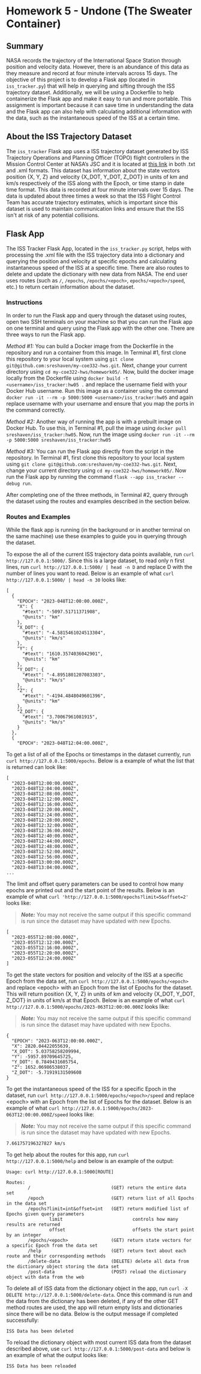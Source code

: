# Homework 5 - Undone (The Sweater Container)

## Summary

NASA records the trajectory of the International Space Station through position and velocity data. However, there is an abundance of this data as they measure and record at four minute intervals across 15 days. The objective of this project is to develop a Flask app (located in `iss_tracker.py`) that will help in querying and sifting through the ISS trajectory dataset. Additionally, we will be using a Dockerfile to help containerize the Flask app and make it easy to run and more portable. This assignment is important because it can save time in understanding the data and the Flask app can also help with calculating additional information with the data, such as the instantaneous speed of the ISS at a certain time. 

## About the ISS Trajectory Dataset

The `iss_tracker` Flask app uses a ISS trajectory dataset generated by ISS Trajectory Operations and Planning Officer (TOPO) flight controllers in the Mission Control Center at NASA’s JSC and it is located at [this link](https://spotthestation.nasa.gov/trajectory_data.cfm) in both .txt and .xml formats. This dataset has information about the state vectors position {X, Y, Z} and velocity {X\_DOT, Y\_DOT, Z\_DOT} in units of km and km/s respectively of the ISS along with the Epoch, or time stamp in date time format. This data is recorded at four minute intervals over 15 days. The data is updated about three times a week so that the ISS Flight Control Team has accurate trajectory estimates, which is important since this dataset is used to maintain communication links and ensure that the ISS isn't at risk of any potential collisions.

## Flask App

The ISS Tracker Flask App, located in the `iss_tracker.py` script, helps with processing the .xml file with the ISS trajectory data into a dictionary and querying the position and velocity at specific epochs and calculating instantaneous speed of the ISS at a specific time. There are also routes to delete and update the dictionary with new data from NASA. The end user uses routes (such as `/`, `/epochs`, `/epochs/<epoch>`, `epochs/<epoch>/speed`, etc.) to return certain information about the dataset.

### Instructions

In order to run the Flask app and query through the dataset using routes, open two SSH terminals on your machine so that you can run the Flask app on one terminal and query using the Flask app with the other one. There are three ways to run the Flask app. 

_Method #1:_ You can build a Docker image from the Dockerfile in the repository and run a container from this image. In Terminal #1, first clone this repository to your local system using `git clone git@github.com:sreshaven/my-coe332-hws.git`. Next, change your current directory using `cd my-coe322-hws/homework05/`. Now, build the docker image locally from the Dockerfile using `docker build -t <username>/iss_tracker:hw05 .` and replace the username field with your Docker Hub username. Run this image as a container using the command `docker run -it --rm -p 5000:5000 <username>/iss_tracker:hw05` and again replace username with your username and ensure that you map the ports in the command correctly. 

_Method #2:_ Another way of running the app is with a prebuilt image on Docker Hub. To use this, in Terminal #1, pull the image using `docker pull sreshaven/iss_tracker:hw05`. Now, run the image using `docker run -it --rm -p 5000:5000 sreshaven/iss_tracker:hw05`

_Method #3:_ You can run the Flask app directly from the script in the repository. In Terminal #1, first clone this repository to your local system using `git clone git@github.com:sreshaven/my-coe332-hws.git`. Next, change your current directory using `cd my-coe322-hws/homework05/`. Now run the Flask app by running the command `flask --app iss_tracker --debug run`.

After completing one of the three methods, in Terminal #2, query through the dataset using the routes and examples described in the section below.

### Routes and Examples
While the flask app is running (in the background or in another terminal on the same machine) use these examples to guide you in querying through the dataset.

To expose the all of the current ISS trajectory data points available, run `curl http://127.0.0.1:5000/`. Since this is a large dataset, to read only n first lines, run `curl http://127.0.0.1:5000/ | head -n D` and replace D with the number of lines you want to read. Below is an example of what `curl http://127.0.0.1:5000/ | head -n 30` looks like:
```
[
  {
    "EPOCH": "2023-048T12:00:00.000Z",
    "X": {
      "#text": "-5097.51711371908",
      "@units": "km"
    },
    "X_DOT": {
      "#text": "-4.5815461024513304",
      "@units": "km/s"
    },
    "Y": {
      "#text": "1610.3574036042901",
      "@units": "km"
    },
    "Y_DOT": {
      "#text": "-4.8951801207083303",
      "@units": "km/s"
    },
    "Z": {
      "#text": "-4194.4848049601396",
      "@units": "km"
    },
    "Z_DOT": {
      "#text": "3.70067961081915",
      "@units": "km/s"
    }
  },
  {
    "EPOCH": "2023-048T12:04:00.000Z",
```

To get a list of all of the Epochs or timestamps in the dataset currently, run `curl http://127.0.0.1:5000/epochs`. Below is a example of what the list that is returned can look like:
```
[
  "2023-048T12:00:00.000Z",
  "2023-048T12:04:00.000Z",
  "2023-048T12:08:00.000Z",
  "2023-048T12:12:00.000Z",
  "2023-048T12:16:00.000Z",
  "2023-048T12:20:00.000Z",
  "2023-048T12:24:00.000Z",
  "2023-048T12:28:00.000Z",
  "2023-048T12:32:00.000Z",
  "2023-048T12:36:00.000Z",
  "2023-048T12:40:00.000Z",
  "2023-048T12:44:00.000Z",
  "2023-048T12:48:00.000Z",
  "2023-048T12:52:00.000Z",
  "2023-048T12:56:00.000Z",
  "2023-048T13:00:00.000Z",
  "2023-048T13:04:00.000Z",
...
```

The limit and offset query parameters can be used to control how many epochs are printed out and the start point of the results. Below is an example of what `curl 'http://127.0.0.1:5000/epochs?limit=5&offset=2'` looks like:

> **_Note:_** You may not receive the same output if this specific command is run since the dataset may have updated with new Epochs.
```
[
  "2023-055T12:08:00.000Z",
  "2023-055T12:12:00.000Z",
  "2023-055T12:16:00.000Z",
  "2023-055T12:20:00.000Z",
  "2023-055T12:24:00.000Z"
]
```

To get the state vectors for position and velocity of the ISS at a specific Epoch from the data set, run `curl http://127.0.0.1:5000/epochs/<epoch>` and replace \<epoch\> with an Epoch from the list of Epochs for the dataset. This will return position {X, Y, Z} in units of km and velocity {X\_DOT, Y\_DOT, Z\_DOT} in units of km/s at that Epoch. Below is an example of what `curl http://127.0.0.1:5000/epochs/2023-063T12:00:00.000Z` looks like: 

> **_Note:_** You may not receive the same output if this specific command is run since the dataset may have updated with new Epochs.
```
{
  "EPOCH": "2023-063T12:00:00.000Z",
  "X": 2820.04422055639,
  "X_DOT": 5.03758258209994,
  "Y": -5957.89709645725,
  "Y_DOT": 0.7849431605754,
  "Z": 1652.06986538037,
  "Z_DOT": -5.71919131509608
}
```

To get the instantaneous speed of the ISS for a specific Epoch in the dataset, run `curl http://127.0.0.1:5000/epochs/<epoch>/speed` and replace \<epoch\> with an Epoch from the list of Epochs for the dataset. Below is an example of what `curl http://127.0.0.1:5000/epochs/2023-063T12:00:00.000Z/speed` looks like:

> **_Note:_** You may not receive the same output if this specific command is run since the dataset may have updated with new Epochs.
```
7.661757196327827 km/s
```

To get help about the routes for this app, run `curl http://127.0.0.1:5000/help` and below is an example of the output:
```
Usage: curl http://127.0.0.1:5000[ROUTE]

Routes:
        /                              (GET) return the entire data set
        /epoch                         (GET) return list of all Epochs in the data set
        /epochs?limit=int&offset=int   (GET) return modified list of Epochs given query parameters
                limit                          controls how many results are returned
                offset                         offsets the start point by an integer
        /epochs/<epoch>                (GET) return state vectors for a specific Epoch from the data set
        /help                          (GET) return text about each route and their corresponding methods
        /delete-data                   (DELETE) delete all data from the dictionary object storing the data set
        /post-data                     (POST) reload the dictionary object with data from the web
```

To delete all of ISS data from the dictionary object in the app, run `curl -X DELETE http://127.0.0.1:5000/delete-data`. Once this command is run and the data from the dictionary has been deleted, if any of the other GET method routes are used, the app will return empty lists and dictionaries since there will be no data. Below is the output message if completed successfully:
```
ISS Data has been deleted
```

To reload the dictionary object with most current ISS data from the dataset described above, use `curl http://127.0.0.1:5000/post-data` and below is an example of what the output looks like:
```
ISS Data has been reloaded
``` 
